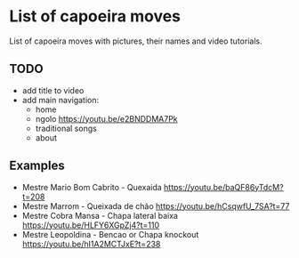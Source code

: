 # List of capoeira moves

List of capoeira moves with pictures, their names and video tutorials.

## TODO

- add title to video
- add main navigation:
  - home
  - ngolo https://youtu.be/e2BNDDMA7Pk
  - traditional songs
  - about

## Examples

- Mestre Mario Bom Cabrito - Quexaida https://youtu.be/baQF86yTdcM?t=208
- Mestre Marrom - Queixada de chão https://youtu.be/hCsqwfU_7SA?t=77
- Mestre Cobra Mansa - Chapa lateral baixa https://youtu.be/HLFY6XGpZj4?t=110
- Mestre Leopoldina - Bencao or Chapa knockout https://youtu.be/hI1A2MCTJxE?t=238